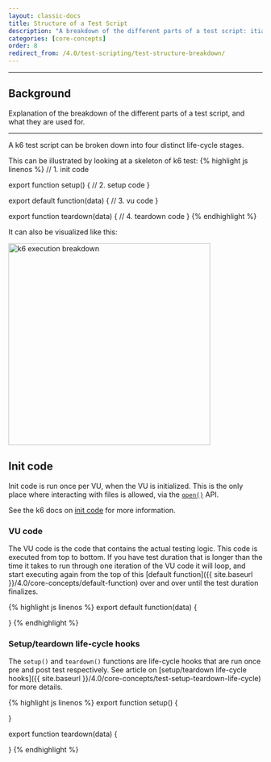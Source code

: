 ```yaml
---
layout: classic-docs
title: Structure of a Test Script
description: "A breakdown of the different parts of a test script: itialization, setup, virtual user, and teardown code."
categories: [core-concepts]
order: 8
redirect_from: /4.0/test-scripting/test-structure-breakdown/
---
```


***

<h2>Background</h2>

Explanation of the breakdown of the different parts of a test script, and what they are used for.

***


A k6 test script can be broken down into four distinct life-cycle stages.

This can be illustrated by looking at a skeleton of k6 test:
{% highlight js linenos %}
// 1. init code

export function setup() {
    // 2. setup code
}

export default function(data) {
    // 3. vu code
}

export function teardown(data) {
    // 4. teardown code
}
{% endhighlight %}

It can also be visualized like this:

<p class="text-center"><img src="{{ site.baseurl }}/assets/img/v4/test-scripting/v4-k6-execution-breakdown.svg" alt="k6 execution breakdown" width="400"></p>

## Init code

Init code is run once per VU, when the VU is initialized. This is the only place where interacting with files is allowed, via the [`open()`](https://docs.k6.io/docs/open-filepath-mode) API.

See the k6 docs on [init code](https://docs.k6.io/docs/test-life-cycle#section-init-and-vu-stages) for more information.

### VU code

The VU code is the code that contains the actual testing logic. This code is executed from top to bottom. If you have test duration that is longer than the time it takes to run through one iteration of the VU code it will loop, and start executing again from the top of this [default function]({{ site.baseurl }}/4.0/core-concepts/default-function) over and over until the test duration finalizes.

{% highlight js linenos %}
export default function(data) {

}
{% endhighlight %}

### Setup/teardown life-cycle hooks

The `setup()` and `teardown()` functions are life-cycle hooks that are run once pre and post test respectively. See article on [setup/teardown life-cycle hooks]({{ site.baseurl }}/4.0/core-concepts/test-setup-teardown-life-cycle) for more details.


{% highlight js linenos %}
export function setup() {

}

export function teardown(data) {

}
{% endhighlight %}